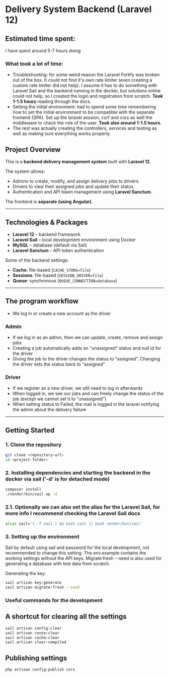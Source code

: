 # Delivery System Backend (Laravel 12)

## Estimated time spent:

I have spent around 5-7 hours doing

### What took a lot of time:

- Troubleshooting: for some weird reason the Laravel Fortify was broken out of the box. It could not find it's own rate limiter (even creating a custom rate limiter did not help). I assume it has to do something with Laravel Sail and the backend running in the docker, but solutions online could not help, so I created the login and registration from scratch. **Took 1-1.5 hours** reading through the docs.
- Setting the initial environment: had to spend some time remembering how to set the initial environment to be compatible with the separate frontend (SPA). Set up the laravel session, csrf and cors as well the middleware to check the role of the user. **Took also around 1-1.5 hours**.
- The rest was actually creating the controllers, services and testing as well as making sure everything works properly. 

## Project Overview
This is a **backend delivery management system** built with **Laravel 12**. 

The system allows:

- Admins to create, modify, and assign delivery jobs to drivers.  
- Drivers to view their assigned jobs and update their status.  
- Authentication and API token management using **Laravel Sanctum**.  

The frontend is **separate (using Angular)**.

---

## Technologies & Packages
- **Laravel 12** – backend framework  
- **Laravel Sail** – local development environment using Docker  
- **MySQL** – database (default via Sail)  
- **Laravel Sanctum** – API token authentication  

Some of the backend settings:  
- **Cache**: file-based (`CACHE_STORE=file`)  
- **Sessions**: file-based (`SESSION_DRIVER=file`)  
- **Queue**: synchronous (`QUEUE_CONNECTION=database`)  


---

## The program workflow
- We log in or create a new account as the driver

### Admin
- If we log in as an admin, then we can update, create, remove and assign jobs
- Creating a job automatically adds an "unassigned" status and null id for the driver
- Giving the job to the driver changes the status to "assigned". Changing the driver sets the status back to "assigned"

### Driver
- If we register as a new driver, we still need to log in afterwards
- When logged in, we see our jobs and can freely change the status of the job (except we cannot set it to "unassigned")
- When setting status to Failed, the mail is logged in the laravel notifying the admin about the delivery failure

---

## Getting Started

### 1. Clone the repository
```bash
git clone <repository-url>
cd <project-folder> 
```

### 2. Installing dependencies and starting the backend in the docker via sail ('-d' is for detached mode)
```bash
composer install
./vendor/bin/sail up -d
```

### 2.1. Optionally we can also set the alias for the Laravel Sail, for more info I recommend checking the Laravel Sail docs

```bash
alias sail='[ -f sail ] && bash sail || bash vendor/bin/sail'
```


### 3. Setting up the environment
Sail by default using sail and password for the local development, not recommended to change this setting.
The env.example contains the working settings without the API keys.
Migrate:fresh --seed is also used for generating a database with test data from scratch.

Generating the key:
```bash
sail artisan key:generate
sail artisan migrate:fresh --seed
```


### Useful commands for the development

## A shortcut for clearing all the settings
```bash
sail artisan config:clear
sail artisan route:clear
sail artisan cache:clear
sail artisan clear-compiled
```

## Publishing settings
```bash
php artisan config:publish cors
```
